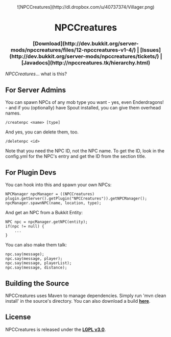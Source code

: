<center>![NPCCreatures](http://dl.dropbox.com/u/40737374/Villager.png)</center>
<center><h1>NPCCreatures</h></center>
<center><h3><b>[Download](http://dev.bukkit.org/server-mods/npccreatures/files/12-npccreatures-v1-4/)</b> | <b>[Issues](http://dev.bukkit.org/server-mods/npccreatures/tickets/)</b> | <b>[Javadocs](http://npccreatures.tk/hierarchy.html)</b></h></center>



*NPCCreatures*... what is this?

<b>For Server Admins</b>
------------------------

You can spawn NPCs of any mob type you want - yes, even Enderdragons! - and if you (optionally) have Spout installed, you can give them overhead names.

    /createnpc <name> [type]

And yes, you can delete them, too.

    /deletenpc <id>

Note that you need the NPC ID, not the NPC name. To get the ID, look in the config.yml for the NPC's entry and get the ID from the section title.


<b>For Plugin Devs</b>
----------------------

You can hook into this and spawn your own NPCs:

    NPCManager npcManager = ((NPCCreatures) plugin.getServer().getPlugin("NPCCreatures")).getNPCManager();
    npcManager.spawnNPC(name, location, type);

And get an NPC from a Bukkit Entity:

    NPC npc = npcManager.getNPC(entity);
    if(npc != null) {
        ...
    }

You can also make them talk:

    npc.say(message);
    npc.say(message, player);
    npc.say(message, playerList);
    npc.say(message, distance);


<b>Building the Source</b>
--------------------------

NPCCreatures uses Maven to manage dependencies. Simply run 'mvn clean install' in the source's directory. You can also download a build <b>[here](http://ci.spacebase.ch/job/NPCCreatures/)</b>.


<b>License</b>
--------------

NPCCreatures is released under the <b>[LGPL v3.0](http://www.gnu.org/licenses/lgpl.html)</b>.
